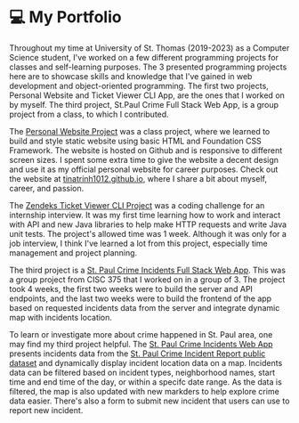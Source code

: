 # :computer: My Portfolio

Throughout my time at University of St. Thomas (2019-2023) as a Computer Science student, I've worked on a few different programming projects for classes and self-learning purposes. The 3 presented programming projects here are to showcase skills and knowledge that I've gained in web development and object-oriented programming. The first two projects, Personal Website and Ticket Viewer CLI App, are the ones that I worked on by myself. The third project, St.Paul Crime Full Stack Web App, is a group project from a class, to which I contributed.

The [Personal Website Project](https://github.com/tinatrinh1012/tinatrinh1012.github.io) was a class project, where we learned to build and style static website using basic HTML and Foundation CSS Framework. The website is hosted on Github and is responsive to different screen sizes. I spent some extra time to give the website a decent design and use it as my official personal website for career purposes. Check out the website at [tinatrinh1012.github.io](https://tinatrinh1012.github.io/), where I share a bit about myself, career, and passion.

The [Zendeks Ticket Viewer CLI Project](https://github.com/tinatrinh1012/ZendeskCodingChallenge) was a coding challenge for an internship interview. It was my first time learning how to work and interact with API and new Java libraries to help make HTTP requests and write Java unit tests. The project's allowed time was 1 week. Although it was only for a job interview, I think I've learned a lot from this project, especially time management and project planning.

The third project is a [St. Paul Crime Incidents Full Stack Web App](https://github.com/AashishBharath/StPaulCrimeData). This was a group project from CISC 375 that I worked on in a group of 3. The project took 4 weeks, the first two weeks were to build the server and API endpoints, and the last two weeks were to build the frontend of the app based on requested incidents data from the server and integrate dynamic map with incidents location. 

To learn or investigate more about crime happened in St. Paul area, one may find my third project helpful. The [St. Paul Crime Incidents Web App](https://github.com/AashishBharath/StPaulCrimeData) presents incidents data from the [St. Paul Crime Incident Report public dataset](https://information.stpaul.gov/datasets/stpaul::crime-incident-report/about) and dynamically display incident location data on a map. Incidents data can be filtered based on incident types, neighborhood names, start time and end time of the day, or within a specifc date range. As the data is filtered, the map is also updated with new markders to help explore crime data easier. There's also a form to submit new incident that users can use to report new incident. 

<!-- # :computer: My Projects

## :one: Personal Website - Static Web Pages

Repository Link: https://github.com/tinatrinh1012/tinatrinh1012.github.io

Website Link: https://tinatrinh1012.github.io/

This was an individual project from the CISC 375 Web Development class at University of St. Thomas. The project's goal was to build a static personal website using HTML, CSS, and Foundation framework. The website should have a home page, a project demonstration page, a resume page, and personal page to share more about myself. The website is also responsive with smaller screensizes like phone or tablets.

## :two: Zendesk Coding Challenge - Ticket Viewer CLI App

Repository Link: https://github.com/tinatrinh1012/ZendeskCodingChallenge 

This project was for a technical challenge round in the interview process for the Engineering Co-op position at Zendesk in July 2021. The project was to build an app that used Zendesk API to request and display tickets information with a couple of features like pagination if there were more than 25 tickets and viewing individual ticket information option. It's a command-line interface (CLI) app using Java and JUnit for writing unit tests. 

## :three: Full Stack Vue.js Node.js App 

Repository Link: https://github.com/AashishBharath/StPaulCrimeData & https://github.com/AashishBharath/StPaulCrimeVue

This was a group project, also from CISC 375 class, where we build a full stack web app using Node.js, Express.js, and sqlite3 for the backend, and Vue.js for the frontend to display and interact with St. Paul crime data. The app features include retrieving and displaying crime data with filters, adding new incident, deleting incidents, and an interactive map of St. Paul crime incidents location.  -->
